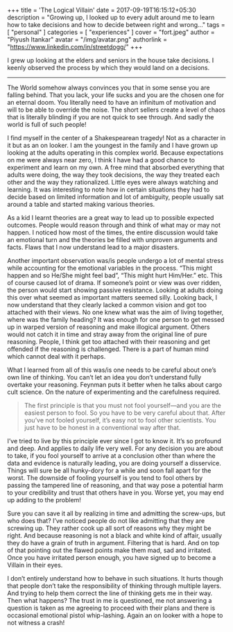+++
title = 'The Logical Villain'
date = 2017-09-19T16:15:12+05:30
description = "Growing up, I looked up to every adult around me to learn how to take decisions and how to decide between right and wrong..."
tags = [
    "personal"
]
categories = [
    "experiences"
]
cover = "fort.jpeg"
author = "Piyush Itankar"
avatar = "/img/avatar.png"
authorlink =  "https://www.linkedin.com/in/streetdogg/"
+++

I grew up looking at the elders and seniors in the house take decisions. I keenly observed the process by which they would land on a decisions.

<!--more-->
---

The World somehow always convinces you that in some sense you are falling behind. That you lack, your life sucks and you are the chosen one for an eternal doom. You literally need to have an infinitum of motivation and will to be able to override the noise. The short sellers create a level of chaos that is literally blinding if you are not quick to see through. And sadly the world is full of such people!

I find myself in the center of a Shakespearean tragedy! Not as a character in it but as an on looker. I am the youngest in the family and I have grown up looking at the adults operating in this complex world. Because expectations on me were always near zero, I think I have had a good chance to experiment and learn on my own. A free mind that absorbed everything that adults were doing, the way they took decisions, the way they treated each other and the way they rationalized. Little eyes were always watching and learning. It was interesting to note how in certain situations they had to decide based on limited information and lot of ambiguity, people usually sat around a table and started making various theories.

As a kid I learnt theories are a great way to lead up to possible expected outcomes. People would reason through and think of what may or may not happen. I noticed how most of the times, the entire discussion would take an emotional turn and the theories be filled with unproven arguments and facts. Flaws that I now understand lead to a major disasters.

Another important observation was/is people undergo a lot of mental stress while accounting for the emotional variables in the process. “This might happen and so He/She might feel bad”, “This might hurt Him/Her.” etc. This of course caused lot of drama. If someone’s point or view was over ridden, the person would start showing passive resistance. Looking at adults doing this over what seemed as important matters seemed silly. Looking back, I now understand that they clearly lacked a common vision and got too attached with their views. No one knew what was the aim of living together, where was the family heading?
It was enough for one person to get messed up in warped version of reasoning and make illogical argument. Others would not catch it in time and stray away from the original line of pure reasoning. People, I think get too attached with their reasoning and get offended if the reasoning is challenged. There is a part of human mind which cannot deal with it perhaps.

What I learned from all of this was/is one needs to be careful about one’s own line of thinking. You can’t let an idea you don’t understand fully overtake your reasoning. Feynman puts it better when he talks about cargo cult science. On the nature of experimenting and the carefulness required.

> The first principle is that you must not fool yourself—and you are the easiest person to fool. So you have to be very careful about that. After you’ve not fooled yourself, it’s easy not to fool other scientists. You just have to be honest in a conventional way after that.

I’ve tried to live by this principle ever since I got to know it. It’s so profound and deep. And applies to daily life very well. For any decision you are about to take, if you fool yourself to arrive at a conclusion other than where the data and evidence is naturally leading, you are doing yourself a disservice. Things will sure be all hunky-dory for a while and soon fall apart for the worst. The downside of fooling yourself is you tend to fool others by passing the tampered line of reasoning, and that way pose a potential harm to your credibility and trust that others have in you. Worse yet, you may end up adding to the problem!

Sure you can save it all by realizing in time and admitting the screw-ups, but who does that? I’ve noticed people do not like admitting that they are screwing up. They rather cook up all sort of reasons why they might be right. And because reasoning is not a black and white kind of affair, usually they do have a grain of truth in argument. Filtering that is hard. And on top of that pointing out the flawed points make them mad, sad and irritated. Once you have irritated person enough, you have signed up to become a Villain in their eyes.

I don’t entirely understand how to behave in such situations. It hurts though that people don’t take the responsibility of thinking through multiple layers. And trying to help them correct the line of thinking gets me in their way. Then what happens? The trust in me is questioned, me not answering a question is taken as me agreeing to proceed with their plans and there is occasional emotional pistol whip-lashing.
Again an on looker with a hope to not witness a crash!
